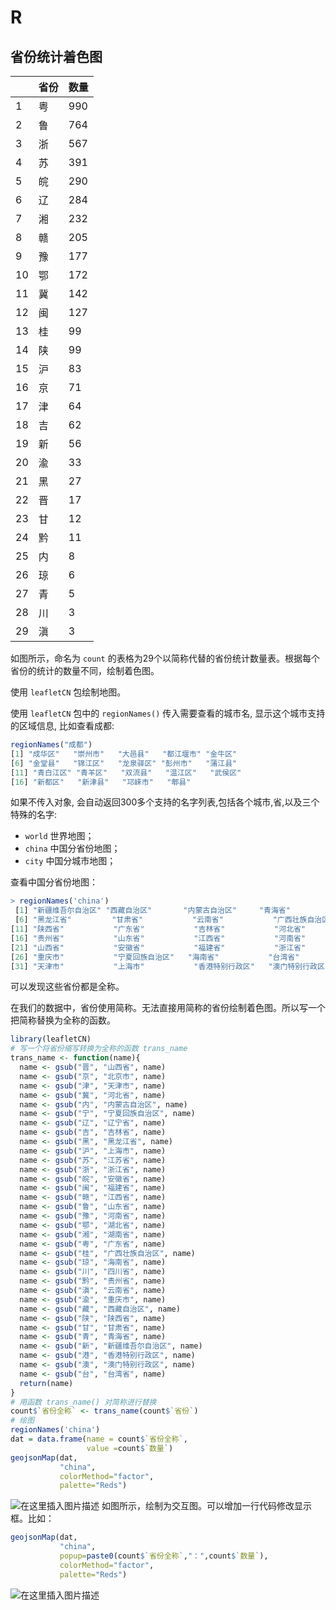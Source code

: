 # R
## 省份统计着色图
|      | 省份 | 数量 |
| ---- | ---- | ---- |
| 1    | 粤   | 990  |
| 2    | 鲁   | 764  |
| 3    | 浙   | 567  |
| 4    | 苏   | 391  |
| 5    | 皖   | 290  |
| 6    | 辽   | 284  |
| 7    | 湘   | 232  |
| 8    | 赣   | 205  |
| 9    | 豫   | 177  |
| 10   | 鄂   | 172  |
| 11   | 冀   | 142  |
| 12   | 闽   | 127  |
| 13   | 桂   | 99   |
| 14   | 陕   | 99   |
| 15   | 沪   | 83   |
| 16   | 京   | 71   |
| 17   | 津   | 64   |
| 18   | 吉   | 62   |
| 19   | 新   | 56   |
| 20   | 渝   | 33   |
| 21   | 黑   | 27   |
| 22   | 晋   | 17   |
| 23   | 甘   | 12   |
| 24   | 黔   | 11   |
| 25   | 内   | 8    |
| 26   | 琼   | 6    |
| 27   | 青   | 5    |
| 28   | 川   | 3    |
| 29   | 滇   | 3    |

如图所示，命名为 `count` 的表格为29个以简称代替的省份统计数量表。根据每个省份的统计的数量不同，绘制着色图。

使用 `leafletCN` 包绘制地图。

使用 `leafletCN` 包中的 `regionNames()` 传入需要查看的城市名, 显示这个城市支持的区域信息, 比如查看成都:

```r
regionNames("成都")
[1] "成华区"   "崇州市"   "大邑县"   "都江堰市" "金牛区"  
[6] "金堂县"   "锦江区"   "龙泉驿区" "彭州市"   "蒲江县"  
[11] "青白江区" "青羊区"   "双流县"   "温江区"   "武侯区"  
[16] "新都区"   "新津县"   "邛崃市"   "郫县"    
```
如果不传入对象, 会自动返回300多个支持的名字列表,包括各个城市,省,以及三个特殊的名字:

- `world` 世界地图；
- `china` 中国分省份地图；
- `city` 中国分城市地图；


查看中国分省份地图：
```r
> regionNames('china')
 [1] "新疆维吾尔自治区" "西藏自治区"       "内蒙古自治区"     "青海省"           "四川省"          
 [6] "黑龙江省"         "甘肃省"           "云南省"           "广西壮族自治区"   "湖南省"          
[11] "陕西省"           "广东省"           "吉林省"           "河北省"           "湖北省"          
[16] "贵州省"           "山东省"           "江西省"           "河南省"           "辽宁省"          
[21] "山西省"           "安徽省"           "福建省"           "浙江省"           "江苏省"          
[26] "重庆市"           "宁夏回族自治区"   "海南省"           "台湾省"           "北京市"          
[31] "天津市"           "上海市"           "香港特别行政区"   "澳门特别行政区" 
```
可以发现这些省份都是全称。

在我们的数据中，省份使用简称。无法直接用简称的省份绘制着色图。所以写一个把简称替换为全称的函数。
```r
library(leafletCN)
# 写一个将省份缩写转换为全称的函数 trans_name
trans_name <- function(name){
  name <- gsub("晋", "山西省", name)
  name <- gsub("京", "北京市", name)
  name <- gsub("津", "天津市", name)
  name <- gsub("冀", "河北省", name)
  name <- gsub("内", "内蒙古自治区", name)
  name <- gsub("宁", "宁夏回族自治区", name)
  name <- gsub("辽", "辽宁省", name)
  name <- gsub("吉", "吉林省", name)
  name <- gsub("黑", "黑龙江省", name)
  name <- gsub("沪", "上海市", name)
  name <- gsub("苏", "江苏省", name)
  name <- gsub("浙", "浙江省", name)
  name <- gsub("皖", "安徽省", name)
  name <- gsub("闽", "福建省", name)
  name <- gsub("赣", "江西省", name)
  name <- gsub("鲁", "山东省", name)
  name <- gsub("豫", "河南省", name)
  name <- gsub("鄂", "湖北省", name)
  name <- gsub("湘", "湖南省", name)
  name <- gsub("粤", "广东省", name)
  name <- gsub("桂", "广西壮族自治区", name)
  name <- gsub("琼", "海南省", name)
  name <- gsub("川", "四川省", name)
  name <- gsub("黔", "贵州省", name)
  name <- gsub("滇", "云南省", name)
  name <- gsub("渝", "重庆市", name)
  name <- gsub("藏", "西藏自治区", name)
  name <- gsub("陕", "陕西省", name)
  name <- gsub("甘", "甘肃省", name)
  name <- gsub("青", "青海省", name)
  name <- gsub("新", "新疆维吾尔自治区", name)
  name <- gsub("港", "香港特别行政区", name)
  name <- gsub("澳", "澳门特别行政区", name)
  name <- gsub("台", "台湾省", name)
  return(name)
}
# 用函数 trans_name() 对简称进行替换
count$`省份全称` <- trans_name(count$`省份`)
# 绘图
regionNames('china')
dat = data.frame(name = count$`省份全称`, 
                 value =count$`数量`)
geojsonMap(dat,
           "china",
           colorMethod="factor",
           palette="Reds")
```
![在这里插入图片描述](https://img-blog.csdnimg.cn/e572c942f8b740859566cc6ea2d3ae1a.png?x-oss-process=image/watermark,type_ZHJvaWRzYW5zZmFsbGJhY2s,shadow_50,text_Q1NETiBAdXJsbGliMl8=,size_20,color_FFFFFF,t_70,g_se,x_16)
如图所示，绘制为交互图。可以增加一行代码修改显示框。比如：
```r
geojsonMap(dat,
           "china",
           popup=paste0(count$`省份全称`,"：",count$`数量`),
           colorMethod="factor",
           palette="Reds")
```
![在这里插入图片描述](https://img-blog.csdnimg.cn/e4d18a20fca84df39b2dee2328bed549.png?x-oss-process=image/watermark,type_ZHJvaWRzYW5zZmFsbGJhY2s,shadow_50,text_Q1NETiBAdXJsbGliMl8=,size_20,color_FFFFFF,t_70,g_se,x_16)
